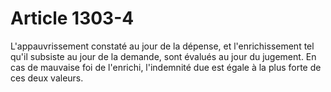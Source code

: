 # Article 1303-4

<p>L'appauvrissement constaté au jour de la dépense, et l'enrichissement tel qu'il subsiste au jour de la demande, sont évalués au jour du jugement. En cas de mauvaise foi de l'enrichi, l'indemnité due est égale à la plus forte de ces deux valeurs.</p>
